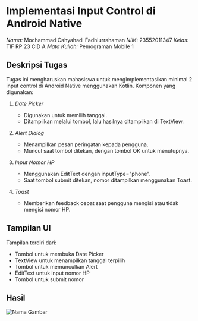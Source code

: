 # Implementasi Input Control di Android Native

*Nama:* Mochammad Cahyahadi Fadhlurrahaman
*NIM:* 23552011347
*Kelas:* TIF RP 23 CID A
*Mata Kuliah:*  Pemograman Mobile 1  

## Deskripsi Tugas

Tugas ini mengharuskan mahasiswa untuk mengimplementasikan minimal 2 input control di Android Native menggunakan Kotlin. Komponen yang digunakan:

1. *Date Picker*  
   - Digunakan untuk memilih tanggal.
   - Ditampilkan melalui tombol, lalu hasilnya ditampilkan di TextView.

2. *Alert Dialog*  
   - Menampilkan pesan peringatan kepada pengguna.
   - Muncul saat tombol ditekan, dengan tombol OK untuk menutupnya.

3. *Input Nomor HP*  
   - Menggunakan EditText dengan inputType="phone".
   - Saat tombol submit ditekan, nomor ditampilkan menggunakan Toast.

4. *Toast*  
   - Memberikan feedback cepat saat pengguna mengisi atau tidak mengisi nomor HP.

## Tampilan UI

Tampilan terdiri dari:
- Tombol untuk membuka Date Picker
- TextView untuk menampilkan tanggal terpilih
- Tombol untuk memunculkan Alert
- EditText untuk input nomor HP
- Tombol untuk submit nomor


## Hasil

![Nama Gambar](https://drive.google.com/uc?export=view&id=1Le2priTugU5rzHpfTx7rlpTeB6mDQP3c)
